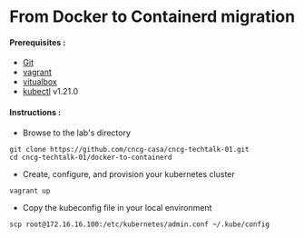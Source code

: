 # From Docker to Containerd migration


#### Prerequisites :

- [Git](https://git-scm.com/downloads)
- [vagrant](https://www.vagrantup.com/downloads)
- [vitualbox](https://www.virtualbox.org/wiki/Downloads)
- [kubectl](https://kubernetes.io/docs/tasks/tools/) v1.21.0



#### Instructions :

- Browse to the lab's directory 
```
git clone https://github.com/cncg-casa/cncg-techtalk-01.git
cd cncg-techtalk-01/docker-to-containerd
```
- Create, configure, and provision your kubernetes cluster
```
vagrant up
```
- Copy the kubeconfig file in your local environment 
```
scp root@172.16.16.100:/etc/kubernetes/admin.conf ~/.kube/config
```

